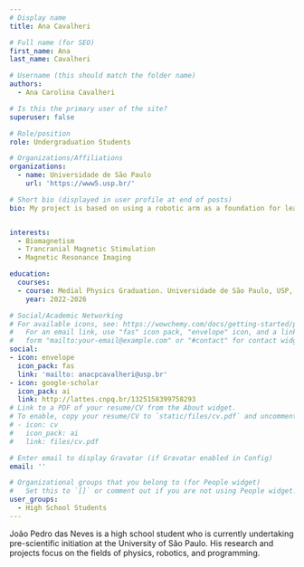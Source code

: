 ```yaml
---
# Display name
title: Ana Cavalheri

# Full name (for SEO)
first_name: Ana
last_name: Cavalheri

# Username (this should match the folder name)
authors:
  - Ana Carolina Cavalheri

# Is this the primary user of the site?
superuser: false

# Role/position
role: Undergraduation Students

# Organizations/Affiliations
organizations:
  - name: Universidade de São Paulo
    url: 'https://www5.usp.br/'

# Short bio (displayed in user profile at end of posts)
bio: My project is based on using a robotic arm as a foundation for learning and research. The robot used for research aims to, in the future, perform the treatment of neurological diseases with high effectiveness and precision, as manual treatment is not as accurate as the one done by the robot. Currently, my main research is in the area of programming sensors for the robotic arm. I am studying various programming languages, with Python being the main one. Also, I study in the integrated high school program in systems development. 


interests:
  - Biomagnetism 
  - Trancranial Magnetic Stimulation
  - Magnetic Resonance Imaging

education:
  courses:
  - course: Medial Physics Graduation. Universidade de São Paulo, USP, Brazil
    year: 2022-2026

# Social/Academic Networking
# For available icons, see: https://wowchemy.com/docs/getting-started/page-builder/#icons
#   For an email link, use "fas" icon pack, "envelope" icon, and a link in the
#   form "mailto:your-email@example.com" or "#contact" for contact widget.
social:
- icon: envelope
  icon_pack: fas
  link: 'mailto: anacpcavalheri@usp.br'
- icon: google-scholar
  icon_pack: ai
  link: http://lattes.cnpq.br/1325158399758293
# Link to a PDF of your resume/CV from the About widget.
# To enable, copy your resume/CV to `static/files/cv.pdf` and uncomment the lines below.
# - icon: cv
#   icon_pack: ai
#   link: files/cv.pdf

# Enter email to display Gravatar (if Gravatar enabled in Config)
email: ''

# Organizational groups that you belong to (for People widget)
#   Set this to `[]` or comment out if you are not using People widget.
user_groups:
  - High School Students
---
```


João Pedro das Neves is a high school student who is currently undertaking pre-scientific initiation at the University of São Paulo. His research and projects focus on the fields of physics, robotics, and programming.

